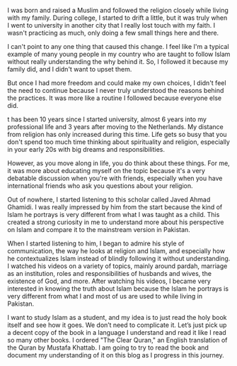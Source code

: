 I was born and raised a Muslim and followed the religion closely while living with my family. During college, I started to drift a little, but it was truly when I went to university in another city that I really lost touch with my faith. I wasn't practicing as much, only doing a few small things here and there.

I can't point to any one thing that caused this change. I feel like I'm a typical example of many young people in my country who are taught to follow Islam without really understanding the why behind it. So, I followed it because my family did, and I didn't want to upset them.

But once I had more freedom and could make my own choices, I didn't feel the need to continue because I never truly understood the reasons behind the practices. It was more like a routine I followed because everyone else did.

t has been 10 years since I started university, almost 6 years into my professional life and 3 years after moving to the Netherlands. My distance from religion has only increased during this time. Life gets so busy that you don't spend too much time thinking about spirituality and religion, especially in your early 20s with big dreams and responsibilities.

However, as you move along in life, you do think about these things. For me, it was more about educating myself on the topic because it's a very debatable discussion when you're with friends, especially when you have international friends who ask you questions about your religion.

Out of nowhere, I started listening to this scholar called Javed Ahmad Ghamidi. I was really impressed by him from the start because the kind of Islam he portrays is very different from what I was taught as a child. This created a strong curiosity in me to understand more about his perspective on Islam and compare it to the mainstream version in Pakistan.

When I started listening to him, I began to admire his style of communication, the way he looks at religion and Islam, and especially how he contextualizes Islam instead of blindly following it without understanding. I watched his videos on a variety of topics, mainly around pardah, marriage as an institution, roles and responsibilities of husbands and wives, the existence of God, and more. After watching his videos, I became very interested in knowing the truth about Islam because the Islam he portrays is very different from what I and most of us are used to while living in Pakistan.

I want to study Islam as a student, and my idea is to just read the holy book itself and see how it goes. We don’t need to complicate it. Let’s just pick up a decent copy of the book in a language I understand and read it like I read so many other books. I ordered "The Clear Quran," an English translation of the Quran by Mustafa Khattab. I am going to try to read the book and document my understanding of it on this blog as I progress in this journey.
